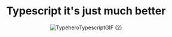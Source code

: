 <div align='center'>

# Typescript it's just much better
  
</div>

<div align='center'>

![TypeheroTypescriptGIF (2)](https://github.com/user-attachments/assets/216c73cd-08e8-4be4-b3c4-176b683f96f0)
  
</div>

